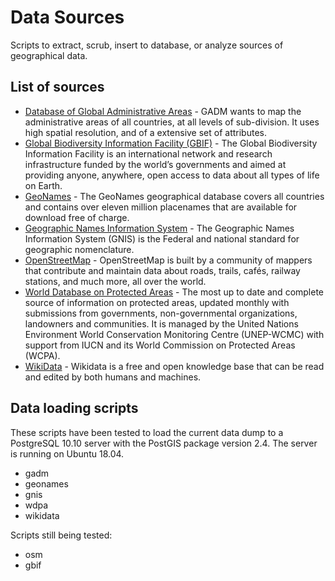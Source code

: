 # Data Sources

Scripts to extract, scrub, insert to database, or analyze sources of geographical data.

## List of sources

 * [Database of Global Administrative Areas](https://gadm.org) - GADM wants to map the administrative areas of all countries, at all levels of sub-division. It uses high spatial resolution, and of a extensive set of attributes.
 * [Global Biodiversity Information Facility (GBIF)](https://gbif.org) - The Global Biodiversity Information Facility is an international network and research infrastructure funded by the world’s governments and aimed at providing anyone, anywhere, open access to data about all types of life on Earth.
 * [GeoNames](https://www.geonames.org/) - The GeoNames geographical database covers all countries and contains over eleven million placenames that are available for download free of charge.
 * [Geographic Names Information System](https://www.usgs.gov/core-science-systems/ngp/board-on-geographic-names) - The Geographic Names Information System (GNIS) is the Federal and national standard for geographic nomenclature.
 * [OpenStreetMap](http://www.openstreetmap.org/) - OpenStreetMap is built by a community of mappers that contribute and maintain data about roads, trails, cafés, railway stations, and much more, all over the world.
 * [World Database on Protected Areas](https://www.protectedplanet.net) - The most up to date and complete source of information on protected areas, updated monthly with submissions from governments, non-governmental organizations, landowners and communities. It is managed by the United Nations Environment World Conservation Monitoring Centre (UNEP-WCMC) with support from IUCN and its World Commission on Protected Areas (WCPA).
 * [WikiData](https://www.wikidata.org) - Wikidata is a free and open knowledge base that can be read and edited by both humans and machines.

## Data loading scripts

These scripts have been tested to load the current data dump to a PostgreSQL 10.10 server with the PostGIS package version 2.4. The server is running on Ubuntu 18.04. 

 * gadm
 * geonames
 * gnis
 * wdpa
 * wikidata

Scripts still being tested:

 * osm
 * gbif
